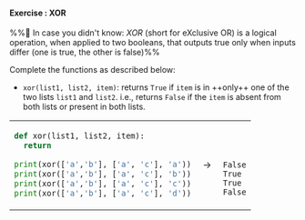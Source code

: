 #### Exercise : XOR

%%:book: In case you didn't know: _XOR_ (short for eXclusive OR) is a logical operation, when applied to two booleans, that outputs true only when inputs differ (one is true, the other is false)%%

Complete the functions as described below:
* `xor(list1, list2, item)`: returns `True` if `item` is in ++only++ one of the two lists `list1` and `list2`. i.e., returns `False` if the `item` is absent from both lists or present in both lists.


<table>
<tr>
  <td>

```python
def xor(list1, list2, item):
  return

print(xor(['a','b'], ['a', 'c'], 'a'))
print(xor(['a','b'], ['a', 'c'], 'b'))
print(xor(['a','b'], ['a', 'c'], 'c'))
print(xor(['a','b'], ['a', 'c'], 'd'))
```
  </td>
  <td>&nbsp;→&nbsp;</td>
  <td>
  
```



False
True
True
False

```
  </td>
</tr>
</table>